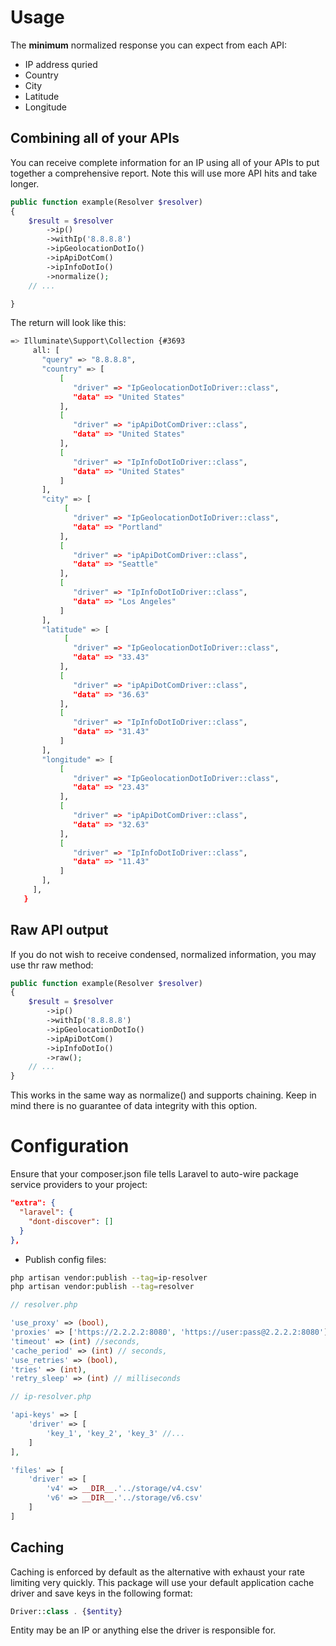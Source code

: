 

# Usage

The **minimum** normalized response you can expect from each API:

- IP address quried
- Country
- City
- Latitude
- Longitude


## Combining all of your APIs

You can receive complete information for an IP using all of your APIs to put together a comprehensive report. Note this will use more API hits and take longer.

```php
public function example(Resolver $resolver)
{
	$result = $resolver
	    ->ip()
	    ->withIp('8.8.8.8')
	    ->ipGeolocationDotIo()
	    ->ipApiDotCom()
	    ->ipInfoDotIo()
	    ->normalize();
	// ...

}
```

The return will look like this:

```bash
=> Illuminate\Support\Collection {#3693
     all: [
       "query" => "8.8.8.8",
       "country" => [
           [
           	  "driver" => "IpGeolocationDotIoDriver::class",
           	  "data" => "United States"
           ],
           [
           	  "driver" => "ipApiDotComDriver::class",
           	  "data" => "United States"
           ],
           [
           	  "driver" => "IpInfoDotIoDriver::class",
           	  "data" => "United States"
           ]
       ],
       "city" => [
            [
           	  "driver" => "IpGeolocationDotIoDriver::class",
           	  "data" => "Portland"
           ],
           [
           	  "driver" => "ipApiDotComDriver::class",
           	  "data" => "Seattle"
           ],
           [
           	  "driver" => "IpInfoDotIoDriver::class",
           	  "data" => "Los Angeles"
           ]
       ],
       "latitude" => [
            [
           	  "driver" => "IpGeolocationDotIoDriver::class",
           	  "data" => "33.43"
           ],
           [
           	  "driver" => "ipApiDotComDriver::class",
           	  "data" => "36.63"
           ],
           [
           	  "driver" => "IpInfoDotIoDriver::class",
           	  "data" => "31.43"
           ]
       ],
       "longitude" => [
           [
           	  "driver" => "IpGeolocationDotIoDriver::class",
           	  "data" => "23.43"
           ],
           [
           	  "driver" => "ipApiDotComDriver::class",
           	  "data" => "32.63"
           ],
           [
           	  "driver" => "IpInfoDotIoDriver::class",
           	  "data" => "11.43"
           ]
       ],
     ],
   }
```

## Raw API output

If you do not wish to receive condensed, normalized information, you may use thr raw method:

```php
public function example(Resolver $resolver)
{
	$result = $resolver
	    ->ip()
	    ->withIp('8.8.8.8')
	    ->ipGeolocationDotIo()
	    ->ipApiDotCom()
	    ->ipInfoDotIo()
	    ->raw();
	// ...
}
```

This works in the same way as normalize() and supports chaining. Keep in mind there is no guarantee of data integrity with this option.


# Configuration

Ensure that your composer.json file tells Laravel to auto-wire package service providers to your project:

```json
"extra": {
  "laravel": {
    "dont-discover": []
  }
},
```

- Publish config files:

```bash
php artisan vendor:publish --tag=ip-resolver
php artisan vendor:publish --tag=resolver
```

```php
// resolver.php

'use_proxy' => (bool),
'proxies' => ['https://2.2.2.2:8080', 'https://user:pass@2.2.2.2:8080'],
'timeout' => (int) //seconds,
'cache_period' => (int) // seconds,
'use_retries' => (bool),
'tries' => (int),
'retry_sleep' => (int) // milliseconds
```

```php
// ip-resolver.php

'api-keys' => [
    'driver' => [
        'key_1', 'key_2', 'key_3' //...
    ]   
],

'files' => [
    'driver' => [
        'v4' => __DIR__.'../storage/v4.csv'
        'v6' => __DIR__.'../storage/v6.csv'
    ]
]
```

## Caching

Caching is enforced by default as the alternative with exhaust your rate limiting very quickly. This package will use your default application cache driver and save keys in the following format: 
```php
Driver::class . {$entity}
``` 

Entity may be an IP or anything else the driver is responsible for.

